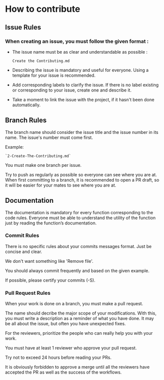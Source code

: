 # How to contribute

## Issue Rules

### When creating an issue, you must follow the given format :

- The issue name must be as clear and understandable as possible :

  `Create the Contributing.md`

- Describing the issue is mandatory and useful for everyone. Using a template for your issue is recommended.
- Add corresponding labels to clarify the issue. If there is no label existing or corresponding to your issue, create one and describe it.
- Take a moment to link the issue with the project, if it hasn't been done automatically.

## Branch Rules

The branch name should consider the issue title and the issue number in its name. The issue's number must come first.

Example:

    `2-Create-The-Contributing.md`

You must make one branch per issue.

Try to push as regularly as possible so everyone can see where you are at. When first committing to a branch, it is recommended to open a PR draft, so it will be easier for your mates to see where you are at.

## Documentation

The documentation is mandatory for every function corresponding to the code rules. Everyone must be able to understand the utility of the function just by reading the function’s documentation.

### Commit Rules

There is no specific rules about your commits messages format. Just be concise and clear.

We don't want something like 'Remove file'.

You should always commit frequently and based on the given example.

If possible, please certify your commits (-S).

### Pull Request Rules

When your work is done on a branch, you must make a pull request.

The name should decribe the major scope of your modifications. With this, you must write a description as a reminder of what you have done. It may be all about the issue, but often you have unexpected fixes.

For the reviewers, prioritize the people who can really help you with your work.

You must have at least 1 reviewer who approve your pull request.

Try not to exceed 24 hours before reading your PRs.

It is obviously forbidden to approve a merge until all the reviewers have accepted the PR as well as the success of the workflows.
